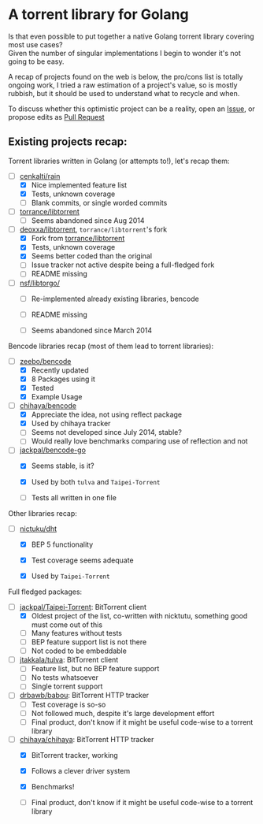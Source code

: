 # A torrent library for Golang
Is that even possible to put together a native Golang torrent library covering most use cases?  
Given the number of singular implementations I begin to wonder it's not going to be easy.

A recap of projects found on the web is below, the pro/cons list is totally ongoing work, I tried a raw estimation of a project's value, so is mostly rubbish, but it should be used to understand what to recycle and when.

To discuss whether this optimistic project can be a reality, open an [Issue](/issues), or propose edits as [Pull Request](/pulls)

## Existing projects recap:

Torrent libraries written in Golang (or attempts to!), let's recap them:

- [ ] [cenkalti/rain](https://github.com/cenkalti/rain)
  - [x] Nice implemented feature list
  - [x] Tests, unknown coverage
  - [ ] Blank commits, or single worded commits
- [ ] [torrance/libtorrent](https://github.com/torrance/libtorrent)
  - [ ] Seems abandoned since Aug 2014
- [ ] [deoxxa/libtorrent](https://github.com/deoxxa/libtorrent), `torrance/libtorrent`'s fork
  - [x] Fork from [torrance/libtorrent](https://github.com/torrance/libtorrent)
  - [x] Tests, unknown coverage
  - [x] Seems better coded than the original
  - [ ] Issue tracker not active despite being a full-fledged fork
  - [ ] README missing
- [ ] [nsf/libtorgo/](https://github.com/nsf/libtorgo/)
  - [ ] Re-implemented already existing libraries, bencode
  - [ ] README missing
  - [ ] Seems abandoned since March 2014


Bencode libraries recap (most of them lead to torrent libraries):

- [ ] [zeebo/bencode](https://github.com/zeebo/bencode)
  - [x] Recently updated
  - [x] 8 Packages using it
  - [x] Tested
  - [x] Example Usage
- [ ] [chihaya/bencode](https://github.com/chihaya/bencode)
  - [x] Appreciate the idea, not using reflect package
  - [x] Used by chihaya tracker
  - [ ] Seems not developed since July 2014, stable?
  - [ ] Would really love benchmarks comparing use of reflection and not
- [ ] [jackpal/bencode-go](https://github.com/jackpal/bencode-go)
  - [x] Seems stable, is it?
  - [x] Used by both `tulva` and `Taipei-Torrent`
  - [ ] Tests all written in one file


Other libraries recap:

- [ ] [nictuku/dht](https://github.com/nictuku/dht)
  - [x] BEP 5 functionality
  - [x] Test coverage seems adequate
  - [x] Used by `Taipei-Torrent`


Full fledged packages:

- [ ] [jackpal/Taipei-Torrent](https://github.com/jackpal/Taipei-Torrent): BitTorrent client
  - [x] Oldest project of the list, co-written with nicktutu, something good must come out of this
  - [ ] Many features without tests
  - [ ] BEP feature support list is not there
  - [ ] Not coded to be embeddable
- [ ] [jtakkala/tulva](https://github.com/jtakkala/tulva): BitTorrent client
  - [ ] Feature list, but no BEP feature support
  - [ ] No tests whatsoever
  - [ ] Single torrent support
- [ ] [drbawb/babou](https://github.com/drbawb/babou): BitTorrent HTTP tracker
  - [ ] Test coverage is so-so
  - [ ] Not followed much, despite it's large development effort
  - [ ] Final product, don't know if it might be useful code-wise to a torrent library
- [ ] [chihaya/chihaya](https://github.com/chihaya/chihaya): BitTorrent HTTP tracker
  - [x] BitTorrent tracker, working
  - [x] Follows a clever driver system
  - [x] Benchmarks!
  - [ ] Final product, don't know if it might be useful code-wise to a torrent library

